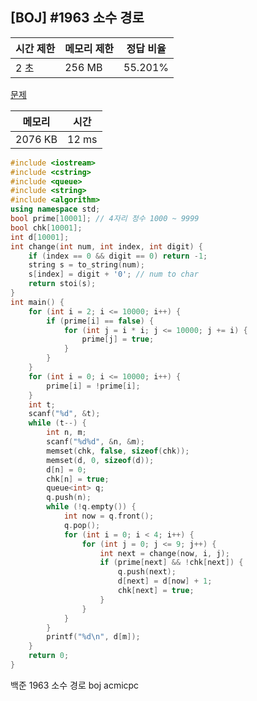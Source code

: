 ## [BOJ] #1963 소수 경로

| 시간 제한 | 메모리 제한 | 정답 비율 |
| --------- | ----------- | --------- |
| 2 초      | 256 MB      | 55.201%   |

[문제](https://www.acmicpc.net/problem/1963)



| 메모리  | 시간  |
| ------- | ----- |
| 2076 KB | 12 ms |

```c++
#include <iostream>
#include <cstring>
#include <queue>
#include <string>
#include <algorithm>
using namespace std;
bool prime[10001]; // 4자리 정수 1000 ~ 9999
bool chk[10001];
int d[10001];
int change(int num, int index, int digit) {
	if (index == 0 && digit == 0) return -1;
	string s = to_string(num);
	s[index] = digit + '0'; // num to char
	return stoi(s);
}
int main() {
	for (int i = 2; i <= 10000; i++) {
		if (prime[i] == false) {
			for (int j = i * i; j <= 10000; j += i) {
				prime[j] = true;
			}
		}
	}
	for (int i = 0; i <= 10000; i++) {
		prime[i] = !prime[i];
	}
	int t;
	scanf("%d", &t);
	while (t--) {
		int n, m;
		scanf("%d%d", &n, &m);
		memset(chk, false, sizeof(chk));
		memset(d, 0, sizeof(d));
		d[n] = 0;
		chk[n] = true;
		queue<int> q;
		q.push(n);
		while (!q.empty()) {
			int now = q.front();
			q.pop();
			for (int i = 0; i < 4; i++) {
				for (int j = 0; j <= 9; j++) {
					int next = change(now, i, j);
					if (prime[next] && !chk[next]) {
						q.push(next);
						d[next] = d[now] + 1;
						chk[next] = true;
					}
				}
			}
		}
		printf("%d\n", d[m]);
	}
	return 0;
}
```





백준 1963 소수 경로 boj acmicpc

